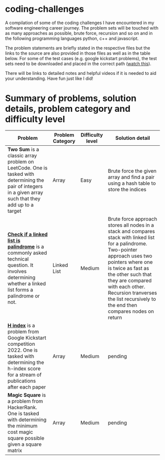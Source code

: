 # coding-challenges
A compilation of some of the coding challenges I have encountered in my software engineering career journey. The problem sets will be touched with as many approaches as possible, brute force, recursion and so on and in the following programming languages python, c++ and javascript. 

The problem statements are briefly stated in the respective files but the links to the source are also provided in those files as well as in the table below. For some of the test cases (e.g. google kickstart problems), the test sets need to be downloaded and placed in the correct path ([watch this](https://youtu.be/OCxxdLKWS1s)).

There will be links to detailed notes and helpful videos if it is needed to aid your understanding. Have fun just like I did!

# Summary of problems, solution details, problem category and difficulty level

|Problem|Problem Category|Difficulty level| Solution detail|
|---|---|---|---|
|**Two Sum** is a classic array problem on LeetCode. One is tasked with determining the pair of integers in a given array such that they add up to a target|Array|Easy|Brute force the given array and find a pair using a hash table to store the indices|
|[**Check if a linked list is palindrome**](https://practice.geeksforgeeks.org/problems/check-if-linked-list-is-pallindrome/1?utm_source=geeksforgeeks&utm_medium=article_practice_tab&utm_campaign=article_practice_tab) is a commonly asked technical question. It involves determining whether a linked list forms a palindrome or not.|Linked List|Medium|Brute force approach stores all nodes in a stack and compares stack with linked list for a palindrome. Two-pointer approach uses two pointers where one is twice as fast as the other such that they are compared with each other. Recursion tranverses the list recursively to the end then compares nodes on return|
|[**H index**](https://codingcompetitions.withgoogle.com/kickstart/round/00000000008f4332/0000000000941e56#problem) is a problem from Google Kickstart competition 2022. One is tasked with determining the h-index score for a stream of publications after each paper|Array|Medium|pending|
|**Magic Square** is a problem from HackerRank. One is tasked with determining the minimum cost magic square possible given a square matrix|Array|Medium|pending|